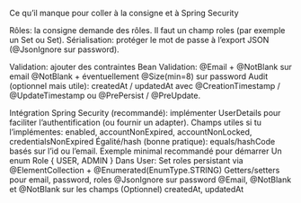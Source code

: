 Ce qu’il manque pour coller à la consigne et à Spring Security

Rôles: la consigne demande des rôles. Il faut un champ roles (par exemple un Set<Role> ou Set<String>).
Sérialisation: protéger le mot de passe à l’export JSON (@JsonIgnore sur password).


Validation: ajouter des contraintes Bean Validation:
@Email + @NotBlank sur email
@NotBlank + éventuellement @Size(min=8) sur password
Audit (optionnel mais utile): createdAt / updatedAt avec @CreationTimestamp / @UpdateTimestamp ou @PrePersist / @PreUpdate.


Intégration Spring Security (recommandé): implémenter UserDetails pour faciliter l’authentification (ou fournir un adapter). Champs utiles si tu l’implémentes:
enabled, accountNonExpired, accountNonLocked, credentialsNonExpired
Égalité/hash (bonne pratique): equals/hashCode basés sur l’id ou l’email.
Exemple minimal recommandé pour démarrer
Un enum Role { USER, ADMIN }
Dans User:
Set<Role> roles persistant via @ElementCollection + @Enumerated(EnumType.STRING)
Getters/setters pour email, password, roles
@JsonIgnore sur password
@Email, @NotBlank et @NotBlank sur les champs
(Optionnel) createdAt, updatedAt